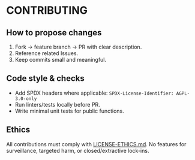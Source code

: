 # CONTRIBUTING

## How to propose changes
1. Fork → feature branch → PR with clear description.
2. Reference related Issues.
3. Keep commits small and meaningful.

## Code style & checks
- Add SPDX headers where applicable: `SPDX-License-Identifier: AGPL-3.0-only`
- Run linters/tests locally before PR.
- Write minimal unit tests for public functions.

## Ethics
All contributions must comply with [LICENSE-ETHICS.md](./LICENSE-ETHICS.md).
No features for surveillance, targeted harm, or closed/extractive lock-ins.
